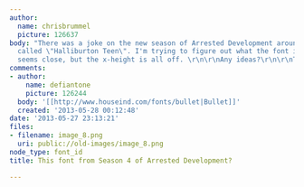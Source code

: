 ```yaml
---
author:
  name: chrisbrummel
  picture: 126637
body: "There was a joke on the new season of Arrested Development around a company
  called \"Halliburton Teen\". I'm trying to figure out what the font is.  This (http://www.myfonts.com/fonts/blambot/crater-face-bb/crater-face-bb/)
  seems close, but the x-height is all off. \r\n\r\nAny ideas?\r\n\r\nThanks!\r\n-Chris"
comments:
- author:
    name: defiantone
    picture: 126244
  body: '[[http://www.houseind.com/fonts/bullet|Bullet]]'
  created: '2013-05-28 00:12:48'
date: '2013-05-27 23:13:21'
files:
- filename: image_8.png
  uri: public://old-images/image_8.png
node_type: font_id
title: This font from Season 4 of Arrested Development?

---
```

